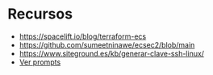 # Recursos
- https://spacelift.io/blog/terraform-ecs
- https://github.com/sumeetninawe/ecsec2/blob/main
- https://www.siteground.es/kb/generar-clave-ssh-linux/
- [Ver prompts](prompt.md)